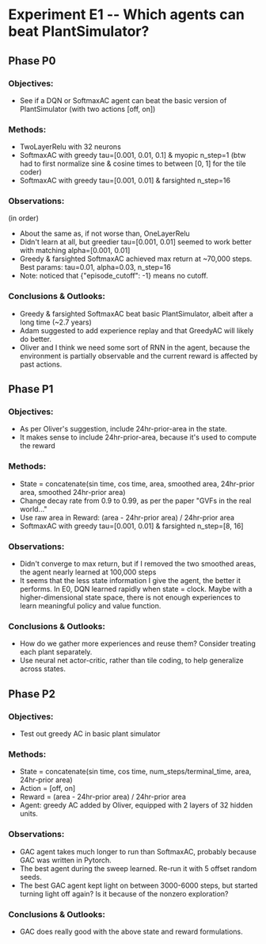 #  Experiment E1 -- Which agents can beat PlantSimulator?
##  Phase P0
### Objectives: 
- See if a DQN or SoftmaxAC agent can beat the basic version of PlantSimulator (with two actions [off, on])
### Methods: 
- TwoLayerRelu with 32 neurons
- SoftmaxAC with greedy tau=[0.001, 0.01, 0.1] & myopic n_step=1 
(btw had to first normalize sine & cosine times to between [0, 1] for the tile coder)
- SoftmaxAC with greedy tau=[0.001, 0.01] & farsighted n_step=16
### Observations: 
(in order)
- About the same as, if not worse than, OneLayerRelu
- Didn't learn at all, but greedier tau=[0.001, 0.01] seemed to work better with matching alpha=[0.001, 0.01]
- Greedy & farsighted SoftmaxAC achieved max return at ~70,000 steps. Best params: tau=0.01, alpha=0.03, n_step=16
- Note: noticed that {"episode_cutoff": -1} means no cutoff.
### Conclusions & Outlooks: 
- Greedy & farsighted SoftmaxAC beat basic PlantSimulator, albeit after a long time (~2.7 years)
- Adam suggested to add experience replay and that GreedyAC will likely do better.
- Oliver and I think we need some sort of RNN in the agent, because the environment is partially observable and the current reward is affected by past actions.

## Phase P1
### Objectives: 
- As per Oliver's suggestion, include 24hr-prior-area in the state.
- It makes sense to include 24hr-prior-area, because it's used to compute the reward
### Methods: 
- State = concatenate(sin time, cos time, area, smoothed area, 24hr-prior area, smoothed 24hr-prior area)
- Change decay rate from 0.9 to 0.99, as per the paper "GVFs in the real world..."
- Use raw area in Reward: (area - 24hr-prior area) / 24hr-prior area
- SoftmaxAC with greedy tau=[0.001, 0.01] & farsighted n_step=[8, 16]
### Observations: 
- Didn't converge to max return, but if I removed the two smoothed areas, the agent nearly learned at 100,000 steps
- It seems that the less state information I give the agent, the better it performs. In E0, DQN learned rapidly when state = clock. Maybe with a higher-dimensional state space, there is not enough experiences to learn meaningful policy and value function.
### Conclusions & Outlooks: 
- How do we gather more experiences and reuse them? Consider treating each plant separately.
- Use neural net actor-critic, rather than tile coding, to help generalize across states.

## Phase P2
### Objectives: 
- Test out greedy AC in basic plant simulator
### Methods: 
- State = concatenate(sin time, cos time, num_steps/terminal_time, area, 24hr-prior area)
- Action = [off, on]
- Reward = (area - 24hr-prior area) / 24hr-prior area
- Agent: greedy AC added by Oliver, equipped with 2 layers of 32 hidden units.
### Observations: 
- GAC agent takes much longer to run than SoftmaxAC, probably because GAC was written in Pytorch.
- The best agent during the sweep learned. Re-run it with 5 offset random seeds. 
- The best GAC agent kept light on between 3000-6000 steps, but started turning light off again? Is it because of the nonzero exploration?
### Conclusions & Outlooks: 
- GAC does really good with the above state and reward formulations.